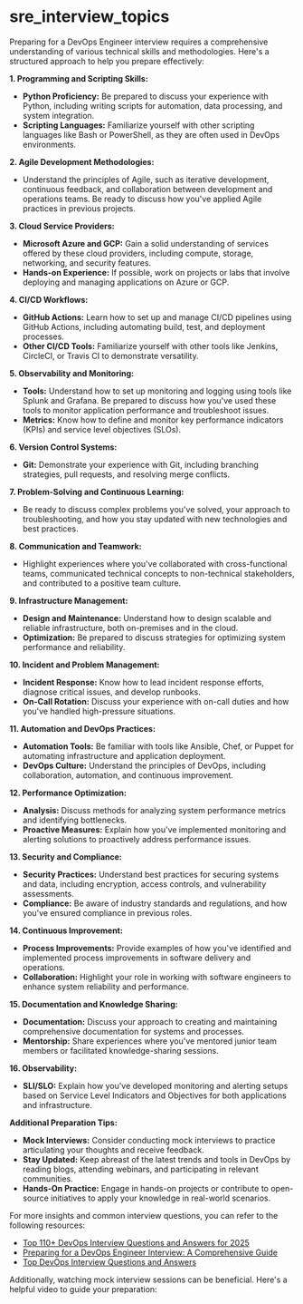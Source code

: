 # sre_interview_topics

Preparing for a DevOps Engineer interview requires a comprehensive understanding of various technical skills and methodologies. Here's a structured approach to help you prepare effectively:

**1. Programming and Scripting Skills:**
   - **Python Proficiency:** Be prepared to discuss your experience with Python, including writing scripts for automation, data processing, and system integration.
   - **Scripting Languages:** Familiarize yourself with other scripting languages like Bash or PowerShell, as they are often used in DevOps environments.

**2. Agile Development Methodologies:**
   - Understand the principles of Agile, such as iterative development, continuous feedback, and collaboration between development and operations teams. Be ready to discuss how you've applied Agile practices in previous projects.

**3. Cloud Service Providers:**
   - **Microsoft Azure and GCP:** Gain a solid understanding of services offered by these cloud providers, including compute, storage, networking, and security features.
   - **Hands-on Experience:** If possible, work on projects or labs that involve deploying and managing applications on Azure or GCP.

**4. CI/CD Workflows:**
   - **GitHub Actions:** Learn how to set up and manage CI/CD pipelines using GitHub Actions, including automating build, test, and deployment processes.
   - **Other CI/CD Tools:** Familiarize yourself with other tools like Jenkins, CircleCI, or Travis CI to demonstrate versatility.

**5. Observability and Monitoring:**
   - **Tools:** Understand how to set up monitoring and logging using tools like Splunk and Grafana. Be prepared to discuss how you've used these tools to monitor application performance and troubleshoot issues.
   - **Metrics:** Know how to define and monitor key performance indicators (KPIs) and service level objectives (SLOs).

**6. Version Control Systems:**
   - **Git:** Demonstrate your experience with Git, including branching strategies, pull requests, and resolving merge conflicts.

**7. Problem-Solving and Continuous Learning:**
   - Be ready to discuss complex problems you've solved, your approach to troubleshooting, and how you stay updated with new technologies and best practices.

**8. Communication and Teamwork:**
   - Highlight experiences where you've collaborated with cross-functional teams, communicated technical concepts to non-technical stakeholders, and contributed to a positive team culture.

**9. Infrastructure Management:**
   - **Design and Maintenance:** Understand how to design scalable and reliable infrastructure, both on-premises and in the cloud.
   - **Optimization:** Be prepared to discuss strategies for optimizing system performance and reliability.

**10. Incident and Problem Management:**
   - **Incident Response:** Know how to lead incident response efforts, diagnose critical issues, and develop runbooks.
   - **On-Call Rotation:** Discuss your experience with on-call duties and how you've handled high-pressure situations.

**11. Automation and DevOps Practices:**
   - **Automation Tools:** Be familiar with tools like Ansible, Chef, or Puppet for automating infrastructure and application deployment.
   - **DevOps Culture:** Understand the principles of DevOps, including collaboration, automation, and continuous improvement.

**12. Performance Optimization:**
   - **Analysis:** Discuss methods for analyzing system performance metrics and identifying bottlenecks.
   - **Proactive Measures:** Explain how you've implemented monitoring and alerting solutions to proactively address performance issues.

**13. Security and Compliance:**
   - **Security Practices:** Understand best practices for securing systems and data, including encryption, access controls, and vulnerability assessments.
   - **Compliance:** Be aware of industry standards and regulations, and how you've ensured compliance in previous roles.

**14. Continuous Improvement:**
   - **Process Improvements:** Provide examples of how you've identified and implemented process improvements in software delivery and operations.
   - **Collaboration:** Highlight your role in working with software engineers to enhance system reliability and performance.

**15. Documentation and Knowledge Sharing:**
   - **Documentation:** Discuss your approach to creating and maintaining comprehensive documentation for systems and processes.
   - **Mentorship:** Share experiences where you've mentored junior team members or facilitated knowledge-sharing sessions.

**16. Observability:**
   - **SLI/SLO:** Explain how you've developed monitoring and alerting setups based on Service Level Indicators and Objectives for both applications and infrastructure.

**Additional Preparation Tips:**

- **Mock Interviews:** Consider conducting mock interviews to practice articulating your thoughts and receive feedback.
- **Stay Updated:** Keep abreast of the latest trends and tools in DevOps by reading blogs, attending webinars, and participating in relevant communities.
- **Hands-On Practice:** Engage in hands-on projects or contribute to open-source initiatives to apply your knowledge in real-world scenarios.

For more insights and common interview questions, you can refer to the following resources:

- [Top 110+ DevOps Interview Questions and Answers for 2025](https://www.simplilearn.com/tutorials/devops-tutorial/devops-interview-questions)
- [Preparing for a DevOps Engineer Interview: A Comprehensive Guide](https://dev.to/tutunak/preparing-for-a-devops-engineer-interview-a-comprehensive-guide-26n4)
- [Top DevOps Interview Questions and Answers](https://www.interviewbit.com/devops-interview-questions/)

Additionally, watching mock interview sessions can be beneficial. Here's a helpful video to guide your preparation:

